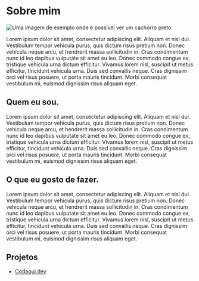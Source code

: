 # Sobre mim

![Uma imagem de exemplo onde é possível ver um cachorro preto.](https://picsum.photos/id/237/200/300)

Lorem ipsum dolor sit amet, consectetur adipiscing elit. Aliquam et nisl dui. Vestibulum tempor vehicula purus, quis dictum risus pretium non. Donec vehicula neque arcu, et hendrerit massa sollicitudin in. Cras condimentum nunc id leo dapibus vulputate sit amet eu leo. Donec commodo congue ex, tristique vehicula urna dictum efficitur. Vivamus lorem nisl, suscipit ut metus efficitur, tincidunt vehicula urna. Duis sed convallis neque. Cras dignissim orci vel risus posuere, ut porta mauris tincidunt. Morbi consequat vestibulum mi, euismod dignissim risus aliquam eget.

## Quem eu sou.


Lorem ipsum dolor sit amet, consectetur adipiscing elit. Aliquam et nisl dui. Vestibulum tempor vehicula purus, quis dictum risus pretium non. Donec vehicula neque arcu, et hendrerit massa sollicitudin in. Cras condimentum nunc id leo dapibus vulputate sit amet eu leo. Donec commodo congue ex, tristique vehicula urna dictum efficitur. Vivamus lorem nisl, suscipit ut metus efficitur, tincidunt vehicula urna. Duis sed convallis neque. Cras dignissim orci vel risus posuere, ut porta mauris tincidunt. Morbi consequat vestibulum mi, euismod dignissim risus aliquam eget.

## O que eu gosto de fazer.


Lorem ipsum dolor sit amet, consectetur adipiscing elit. Aliquam et nisl dui. Vestibulum tempor vehicula purus, quis dictum risus pretium non. Donec vehicula neque arcu, et hendrerit massa sollicitudin in. Cras condimentum nunc id leo dapibus vulputate sit amet eu leo. Donec commodo congue ex, tristique vehicula urna dictum efficitur. Vivamus lorem nisl, suscipit ut metus efficitur, tincidunt vehicula urna. Duis sed convallis neque. Cras dignissim orci vel risus posuere, ut porta mauris tincidunt. Morbi consequat vestibulum mi, euismod dignissim risus aliquam eget.

## Projetos

- [Codaqui.dev](https://www.codaqui.dev)
